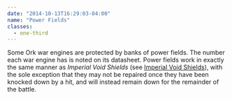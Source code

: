 ```yaml
---
date: "2014-10-13T16:29:03-04:00"
name: "Power Fields"
classes:
  - one-third
---
```

Some Ork war engines are protected by banks of power fields. The number each war engine has is noted on its datasheet. Power fields work in exactly the same manner as _Imperial Void Shields_ (see [Imperial Void Shields](#imperial-void-shields)), with the sole exception that they may not be repaired once they have been knocked down by a hit, and will instead remain down for the remainder of the battle.